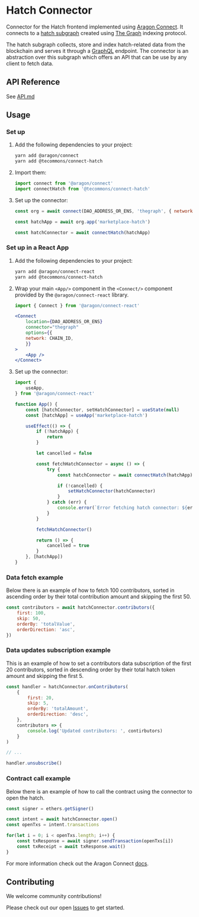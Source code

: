 # Hatch Connector

Connector for the Hatch frontend implemented using [Aragon Connect](https://aragon.org/connect). It connects to a [hatch subgraph](https://github.com/TECommons/hatch-connector/tree/main/subgraph) created using [The Graph](https://thegraph.com/) indexing protocol.

The hatch subgraph collects, store and index hatch-related data from the blockchain and serves it through a [GraphQL](https://graphql.org/) endpoint. The connector is an abstraction over this subgraph which offers an API that can be use by any client to fetch data.

## API Reference

See [API.md](./API.md)

## Usage

### Set up

1.  Add the following dependencies to your project:

    ```sh
    yarn add @aragon/connect
    yarn add @tecommons/connect-hatch
    ```

2.  Import them:

    ```js
    import connect from '@aragon/connect'
    import connectHatch from '@tecommons/connect-hatch'
    ```

3.  Set up the connector:

    ```js
    const org = await connect(DAO_ADDRESS_OR_ENS, 'thegraph', { network: CHAIN_ID })
    
    const hatchApp = await org.app('marketplace-hatch')

    const hatchConnector = await connectHatch(hatchApp)
    ```


### Set up in a React App

1.  Add the following dependencies to your project:

    ```sh
    yarn add @aragon/connect-react
    yarn add @tecommons/connect-hatch
    ```

2.  Wrap your main `<App/>` component in the `<Connect/>` component provided by the `@aragon/connect-react` library.

    ```jsx
    import { Connect } from '@aragon/connect-react'

    <Connect
        location={DAO_ADDRESS_OR_ENS}
        connector="thegraph"
        options={{
        network: CHAIN_ID,
        }}
    >
        <App />
    </Connect>
    ```

3.  Set up the connector:

    ```js
    import {
        useApp,
    } from '@aragon/connect-react'

    function App() {
        const [hatchConnector, setHatchConnector] = useState(null)
        const [hatchApp] = useApp('marketplace-hatch')

        useEffect(() => {
            if (!hatchApp) {
                return
            }

            let cancelled = false

            const fetchHatchConnector = async () => {
                try {
                    const hatchConnector = await connectHatch(hatchApp)

                    if (!cancelled) {
                        setHatchConnector(hatchConnector)
                    }
                } catch (err) {
                    console.error(`Error fetching hatch connector: ${err}`)
                }
            }

            fetchHatchConnector()

            return () => {
                cancelled = true
            }
        }, [hatchApp])
    }
    ```

### Data fetch example

Below there is an example of how to fetch 100 contributors, sorted in ascending order by their total contribution amount and skipping the first 50.

```js
const contributors = await hatchConnector.contributors({
    first: 100,
    skip: 50,
    orderBy: 'totalValue',
    orderDirection: 'asc',
})
```

### Data updates subscription example

This is an example of how to set a contributors data subscription of the first 20 contributors, sorted in descending order by their total hatch token amount and skipping the first 5.

```js
const handler = hatchConnector.onContributors(
    {
        first: 20,
        skip: 5,
        orderBy: 'totalAmount',
        orderDirection: 'desc',
    },
    contributors => {
        console.log('Updated contributors: ', contirbutors)
    }
)

// ...

handler.unsubscribe()
```

### Contract call example

Below there is an example of how to call the contract using the connector to open the hatch.

```js
const signer = ethers.getSigner()

const intent = await hatchConnector.open()
const openTxs = intent.transactions

for(let i = 0; i < openTxs.length; i++) {
    const txResponse = await signer.sendTransaction(openTxs[i])
    const txReceipt = await txResponse.wait()
}


```
For more information check out the Aragon Connect [docs](https://connect.aragon.org/).

## Contributing

We welcome community contributions!

Please check out our open [Issues](https://github.com/TECommons/hatch-connector/issues) to get started.


